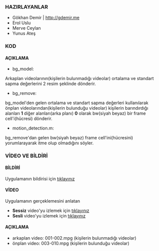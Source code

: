 ### HAZIRLAYANLAR

- Gökhan Demir | http://gdemir.me
- Erol Uslu
- Merve Ceylan
- Yunus Ateş

### KOD

#### AÇIKLAMA

- bg_model:

Arkaplan videolarının(kişilerin bulunmadığı videolar) ortalama ve standart sapma değerlerini 2 resim şeklinde dönderir.

- bg_remove:

bg_model'den gelen ortalama ve standart sapma değerleri kullanılarak önplan videolarından(kişilerin bulunduğu videolar) kişilerin
barındırdığı alanları **1** diğer alanları(arka planı) **0** olarak bw(siyah beyaz) bir frame cell'i(hücresi) dönderir.

- motion_detection.m:

bg_remove'dan gelen bw(siyah beyaz) frame cell'ini(hücresini) yorumlarayarak itme olup olmadığını söyler.

### VİDEO VE BİLDİRİ

#### BİLDİRİ

Uygulamanın bildirisi için [tıklayınız](http://github.com/19bal/cv-asset/blob/master/03-itme/report.pdf)

#### VİDEO

Uygulamanın gerçeklemesini anlatan

- **Sessiz** video'yu izlemek için [tıklayınız](http://www.youtube.com/watch?v=spZRE8vLLt8)
- **Sesli** video'yu izlemek için [tıklayınız](http://youtu.be/mu_sFnyK5Ao)

#### AÇIKLAMA

- arkaplan video: 001-002.mpg (kişilerin bulunmadığı videolar)
- önplan video: 003-010.mpg (kişilerin bulunduğu videolar)



